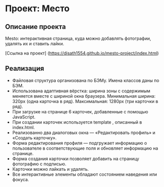 # Проект: Место
## Описание проекта
Mesto: интерактивная страница, куда можно добавлять фотографии, удалять их и ставить лайки.

[Ссылка на проект] (https://disath1554.github.io/mesto-project/index.html)
## Реализация

* Файловая структура организована по БЭМу. Имена классов даны по БЭМ.
* Использована адаптивная вёрстка: ширина зоны с содержимым  меняется вместе с шириной окна браузера. Минимальная ширина: 320px (одна карточка в ряд). Максимальная: 1280px (три карточки в ряд).
* При загрузке на странице  6 карточек, добавленные с помощью JavaScript. 
* При создании карточек  используется template , описанный в index.html.
* Реализованно два диалоговых окна — «Редактировать профиль» и «Создать карточку».
* Форма редактирования профиля — подгружает информацию о пользователе в соответствующие поля и обновляет информацию на странице.
* Форма создания карточки позволяет добавить на страницу фотографию с подписью.
* Карточки можно лайкать и удалять.
* Все интерактивные элементы обладают состоянием наведения или фокуса.


